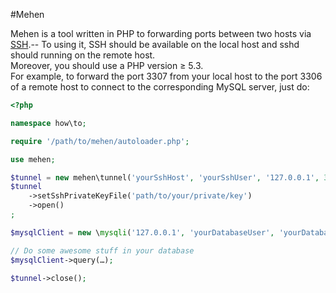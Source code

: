 #Mehen

Mehen is a tool written in PHP to forwarding ports between two hosts via [SSH](http://fr.wikipedia.org/wiki/Secure_Shell).--
To using it, SSH should be available on the local host and sshd should running on the remote host.  
Moreover, you should use a PHP version ≥ 5.3.  
For example, to forward the port 3307 from your local host to the port 3306 of a remote host to connect to the corresponding MySQL server, just do:
```php
<?php

namespace how\to;

require '/path/to/mehen/autoloader.php';

use mehen;

$tunnel = new mehen\tunnel('yourSshHost', 'yourSshUser', '127.0.0.1', 3307, '127.0.0.1', 3306);
$tunnel
	->setSshPrivateKeyFile('path/to/your/private/key')
	->open()
;

$mysqlClient = new \mysqli('127.0.0.1', 'yourDatabaseUser', 'yourDatabasePassword', 'yourDatabaseName', 3307);

// Do some awesome stuff in your database
$mysqlClient->query(…);

$tunnel->close();
```
